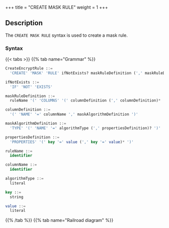 +++
title = "CREATE MASK RULE"
weight = 1
+++

## Description

The `CREATE MASK RULE` syntax is used to create a mask rule.

### Syntax

{{< tabs >}}
{{% tab name="Grammar" %}}
```sql
CreateEncryptRule ::=
  'CREATE' 'MASK' 'RULE' ifNotExists? maskRuleDefinition (',' maskRuleDefinition)*

ifNotExists ::=
  'IF' 'NOT' 'EXISTS'

maskRuleDefinition ::=
  ruleName '(' 'COLUMNS' '(' columnDefinition (',' columnDefinition)* ')' ')'

columnDefinition ::=
  '(' 'NAME' '=' columnName ',' maskAlgorithmDefinition ')'

maskAlgorithmDefinition ::=
  'TYPE' '(' 'NAME' '=' algorithmType (',' propertiesDefinition)? ')'

propertiesDefinition ::=
  'PROPERTIES' '(' key '=' value (',' key '=' value)* ')'

ruleName ::=
  identifier

columnName ::=
  identifier

algorithmType ::=
  literal

key ::=
  string

value ::=
  literal
```
{{% /tab %}}
{{% tab name="Railroad diagram" %}}
<iframe frameborder="0" name="diagram" id="diagram" width="100%" height="100%"></iframe>
{{% /tab %}}
{{< /tabs >}}

### Note

- `algorithmType` specifies the data masking algorithm type. For more details, please refer to [Data Masking Algorithm](/en/user-manual/common-config/builtin-algorithm/mask/);
- Duplicate `ruleName` will not be created;
- `ifNotExists` clause is used for avoid `Duplicate mask rule` error.

### Example

#### Create a mask rule

```sql
CREATE MASK RULE t_mask (
COLUMNS(
(NAME=phone_number,TYPE(NAME='MASK_FROM_X_TO_Y', PROPERTIES("from-x"=1, "to-y"=2, "replace-char"="*"))),
(NAME=address,TYPE(NAME='MD5'))
));
```

#### Create mask rule with `ifNotExists` clause

```sql
CREATE MASK RULE IF NOT EXISTS t_mask (
COLUMNS(
(NAME=phone_number,TYPE(NAME='MASK_FROM_X_TO_Y', PROPERTIES("from-x"=1, "to-y"=2, "replace-char"="*"))),
(NAME=address,TYPE(NAME='MD5'))
));
```

### Reserved words

`CREATE`, `MASK`, `RULE`, `COLUMNS`, `NAME`, `TYPE`

### Related links

- [Reserved word](/en/user-manual/shardingsphere-proxy/distsql/syntax/reserved-word/)
- [Data Masking Algorithm](/en/user-manual/common-config/builtin-algorithm/mask/)
